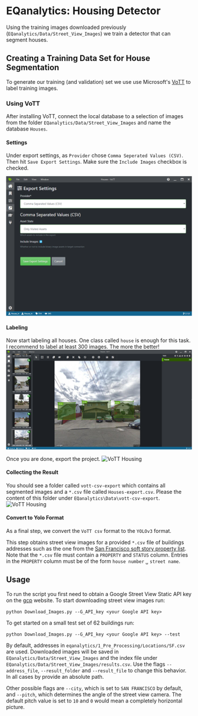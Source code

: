 

# EQanalytics: Housing Detector
Using the training images downloaded previously (`EQanalytics/Data/Street_View_Images`) we train a detector that can segment houses. 

## Creating a Training Data Set for House Segmentation
To generate our training (and validation) set we use use Microsoft's [VoTT](https://github.com/Microsoft/VoTT) to label training images. 

### Using VoTT
After installing VoTT, connect the local database to a selection of images from the folder `EQanalytics/Data/Street_View_Images` and name the database `Houses`.

#### Settings
Under export settings, as `Provider` chose `Comma Seperated Values (CSV)`. Then hit `Save Export Settings`. Make sure the `Include Images` checkbox is checked.

 ![VoTT Settings](/2_Computer_Vision/2.1_Housing_Detector/VoTT_Export_Settings.png)

#### Labeling
Now start labeling all houses. One class called `house` is enough for this task. I recommend to label at least 300 images. The more the better!
![VoTT Housing](/VoTT_Houses.png)

 Once you are done, export the project. 
![VoTT Housing](/VoTT_Save.png)

#### Collecting the Result
You should see a folder called `vott-csv-export` which contains all segmented images and a `*.csv` file called `Houses-export.csv`. Please the content of this folder under `EQanalytics\Data\vott-csv-export`. 
![VoTT Housing](/VoTT_Export.png)

#### Convert to Yolo Format
As a final step, we convert the `VoTT csv` format to the `YOLOv3` format. 

This step obtains street view images for a provided `*.csv` file of buildings addresses such as the one from the [San Francisco soft story property list](https://sfdbi.org/soft-story-properties-list). Note that the `*.csv` file must contain a `PROPERTY` and `STATUS` column. Entries in the `PROPERTY` column must be of the form `house number` `␣` `street name`.

## Usage
To run the script you first need to obtain a Google Street View Static API key on the [gcp](https://console.cloud.google.com/) website. To start downloading street view images run:
```
python Download_Images.py --G_API_key <your Google API key>
```
To get started on a small test set of 62 buildings run:
```
python Download_Images.py --G_API_key <your Google API key> --test
```
By default, addresses in `eqanalytics/1_Pre_Processing/Locations/SF.csv` are used. Downloaded images will be saved in `EQanalytics/Data/Street_View_Images` and the index file under  `EQanalytics/Data/Street_View_Images/results.csv`. Use the flags `--address_file`, `--result_folder` and `--result_file` to change this behavior. In all cases by provide an absolute path. 

Other possible flags are `--city`, which is set to `SAN FRANCISCO` by default, and `--pitch`, which determines the angle of the street view camera. The default pitch value is set to `10` and `0` would mean a completely horizontal picture.
